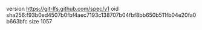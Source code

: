 version https://git-lfs.github.com/spec/v1
oid sha256:f93b0ed4507b0fbf4aec7193c138707b04fbf8bb650b511fb04e20fa0b663bfc
size 1057
